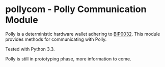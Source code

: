 pollycom - Polly Communication Module
=====================================

Polly is a deterministic hardware wallet adhering to [BIP0032]. This module provides methods for communicating with Polly. 

Tested with Python 3.3.

Polly is still in prototyping phase, more information to come.


[BIP0032]: https://github.com/bitcoin/bips/blob/master/bip-0032.mediawiki
